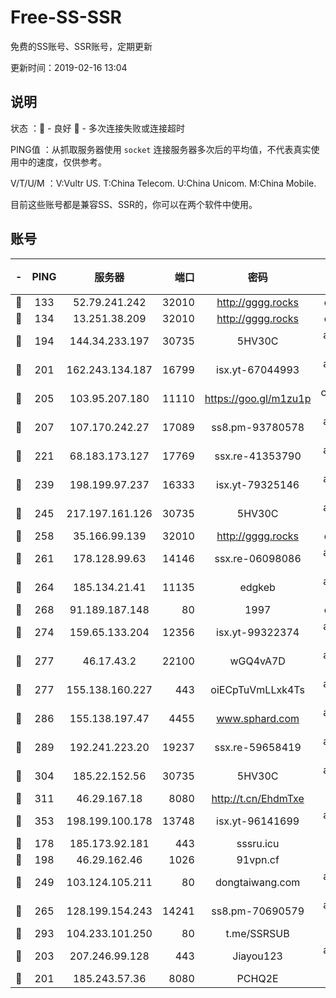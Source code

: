 # Free-SS-SSR

免费的SS账号、SSR账号，定期更新

更新时间：2019-02-16 13:04

## 说明

状态     ：🙂 - 良好 🙁 - 多次连接失败或连接超时

PING值   ：从抓取服务器使用 `socket` 连接服务器多次后的平均值，不代表真实使用中的速度，仅供参考。

V/T/U/M  ：V:Vultr US. T:China Telecom. U:China Unicom. M:China Mobile.

目前这些账号都是兼容SS、SSR的，你可以在两个软件中使用。

## 账号

|-|PING|服务器|端口|密码|加密方式|区域|V/T/U/M|
|:----:|:----:|:-----:|-----:|:----:|:----:|:----:|:----:|
|🙂|133|52.79.241.242|32010|http://gggg.rocks|chacha20|KR|8↓/10↑/10↑/10↑|
|🙂|134|13.251.38.209|32010|http://gggg.rocks|chacha20|SG|9↑/8↑/8↑/10↑|
|🙂|194|144.34.233.197|30735|5HV30C|aes-256-cfb|US|10↑/10↑/10↑/10↑|
|🙂|201|162.243.134.187|16799|isx.yt-67044993|aes-256-cfb|US|9↑/9↑/9↑/9↑|
|🙂|205|103.95.207.180|11110|https://goo.gl/m1zu1p|chacha20-ietf|US|9↑/9↑/9↑/9↑|
|🙂|207|107.170.242.27|17089|ss8.pm-93780578|aes-256-cfb|US|8↑/8↑/8↑/8↑|
|🙂|221|68.183.173.127|17769|ssx.re-41353790|aes-256-cfb|US|8↑/8↑/8↑/8↑|
|🙂|239|198.199.97.237|16333|isx.yt-79325146|aes-256-cfb|US|9↑/9↑/9↑/9↑|
|🙂|245|217.197.161.126|30735|5HV30C|aes-256-cfb|SG|10↑/10↑/10↑/10↑|
|🙂|258|35.166.99.139|32010|http://gggg.rocks|chacha20|US|10↑/10↑/10↑/10↑|
|🙂|261|178.128.99.63|14146|ssx.re-06098086|aes-256-cfb|SG|8↑/8↑/8↑/8↑|
|🙂|264|185.134.21.41|11135|edgkeb|aes-256-cfb|GB|10↑/10↑/10↑/10↑|
|🙂|268|91.189.187.148|80|1997|chacha20|US|10↑/10↑/10↑/9↑|
|🙂|274|159.65.133.204|12356|isx.yt-99322374|aes-256-cfb|SG|9↑/9↑/9↑/9↑|
|🙂|277|46.17.43.2|22100|wGQ4vA7D|aes-256-gcm|RU|1↑/10↑/10↑/10↑|
|🙂|277|155.138.160.227|443|oiECpTuVmLLxk4Ts|aes-256-cfb|US|8↑/10↑/10↑/10↑|
|🙂|286|155.138.197.47|4455|www.sphard.com|aes-256-cfb|US|7↑/10↑/10↑/10↑|
|🙂|289|192.241.223.20|19237|ssx.re-59658419|aes-256-cfb|US|8↑/8↑/8↑/8↑|
|🙂|304|185.22.152.56|30735|5HV30C|aes-256-cfb|RU|10↑/10↑/10↑/10↑|
|🙂|311|46.29.167.18|8080|http://t.cn/EhdmTxe|rc4-md5|RU|10↑/10↑/10↑/10↑|
|🙂|353|198.199.100.178|13748|isx.yt-96141699|aes-256-cfb|US|9↑/9↑/9↑/9↑|
|🙂|178|185.173.92.181|443|sssru.icu|rc4-md5|RU|9↑/9↑/10↑/9↑|
|🙂|198|46.29.162.46|1026|91vpn.cf|rc4-md5|RU|10↑/10↑/10↑/10↑|
|🙂|249|103.124.105.211|80|dongtaiwang.com|aes-256-cfb|US|10↑/10↑/10↑/10↑|
|🙂|265|128.199.154.243|14241|ss8.pm-70690579|aes-256-cfb|SG|10↑/10↑/10↑/10↑|
|🙂|293|104.233.101.250|80|t.me/SSRSUB|rc4-md5|CA|10↑/10↑/10↑/10↑|
|🙂|203|207.246.99.128|443|Jiayou123|aes-256-cfb|US|9↓/10↑/10↑/10↑|
|🙁|201|185.243.57.36|8080|PCHQ2E|rc4-md5|US|9↑/10↑/9↑/10↑|
